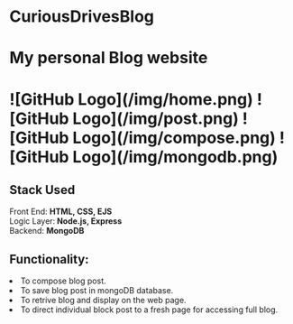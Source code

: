 # CuriousDrivesBlog
<h1>My personal Blog website<h1>
![GitHub Logo](/img/home.png)
![GitHub Logo](/img/post.png)
![GitHub Logo](/img/compose.png)
![GitHub Logo](/img/mongodb.png)
<h2>Stack Used</h2>
Front End: <b>HTML, CSS, EJS</b>
<br>
Logic Layer:<b> Node.js, Express</b>
<br>
Backend: <b>MongoDB</b>

<h2>Functionality:</h2>
<li>To compose blog post.</li>
<li>To save blog post in mongoDB database.</li>
<li>To retrive blog and display on the web page.</li>
<li>To direct individual block post to a fresh page for accessing full blog.</li>
